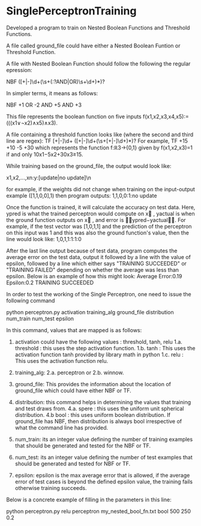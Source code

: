 # SinglePerceptronTraining

Developed a program to train on Nested Boolean Functions and Threshold Functions.

A file called ground_file could have either a Nested Boolean Funtion or Threshold Function.

A file with Nested Boolean Function should follow the following the regular epression:

NBF
([+|-]\d+(\s+(:?AND|OR)\s+\d+)*)?

In simpler terms, it means as follows:

NBF
+1 OR -2 AND +5 AND +3

This file represents the boolean function on five inputs f(x1,x2,x3,x4,x5):=(((x1∨¬x2)∧x5)∧x3).

A file containing a threshold function looks like (where the second and third line are regex):
TF
[+|-]\d+
([+|-]\d+(\s+[+|-]\d+)*)?
For example,
TF
+15
+10 -5 +30
which represents the function f:ℝ3→{0,1} given by f(x1,x2,x3)=1 if and only 10x1−5x2+30x3≥15.

While training based on the ground_file, the output would look like:

x1,x2,...,xn:y:[update|no update]\n

for example, if the weights did not change when training on the input-output example ([1,1,0,0],1) then program outputs:
1,1,0,0:1:no update

Once the function is trained, it will calculate the accuracy on test data. Here, ypred is what the trained perceptron would compute on x⃗ , yactual is when the ground function outputs on x⃗ , and error is ∣∣ypred−yactual∣∣. For example, if the test vector was [1,0,1,1] and the prediction of the perceptron on this input was 1 and this was also the ground function's value, then the line would look like:
1,0,1,1:1:1:0

After the last line output because of test data, program computes the average error on the test data, output it followed by a line with the value of epsilon, followed by a line which either says "TRAINING SUCCEEDED" or "TRAINING FAILED" depending on whether the average was less than epsilon. Below is an example of how this might look:
Average Error:0.19
Epsilon:0.2
TRAINING SUCCEEDED

In order to test the working of the Single Perceptron, one need to issue the following command

python perceptron.py activation training_alg ground_file distribution num_train num_test epsilon

In this command, values that are mapped is as follows:
1. activation could have the following values : threshold, tanh, relu
    1.a. threshold : this uses the step activation function.
    1.b. tanh : This uses the activation function tanh provided by library math in python
    1.c. relu : This uses the activation function relu.

2. training_alg:
    2.a. perceptron or
    2.b. winnow.
3. ground_file: This provides the information about the location of ground_file which could have either NBF or TF.
4. distribution: this command helps in determining the values that training and test draws from.
    4.a. spere : this uses the uniform unit spherical distribution.
    4.b bool : this uses uniform boolean distribution. If ground_file has NBF, then distribution is always bool irrespective of what the command line has provided.
5. num_train: its an integer value defining the number of training examples that should be generated and tested for the NBF or TF.
6. num_test: its an integer value defining the number of test examples that should be generated and tested for NBF or TF.
7. epsilon: epsilon is the max average error that is allowed, if the average error of test cases is beyond the defined epsilon value, the training fails otherwise training succeeds.


Below is a concrete example of filling in the parameters in this line:

python perceptron.py relu perceptron my_nested_bool_fn.txt bool 500 250 0.2